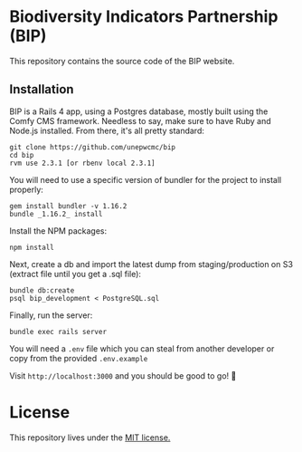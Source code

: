 # Biodiversity Indicators Partnership (BIP)

This repository contains the source code of the BIP website.

## Installation

BIP is a Rails 4 app, using a Postgres database, mostly built using the Comfy CMS framework.
Needless to say, make sure to have Ruby and Node.js installed. From there, it's
all pretty standard:

```
git clone https://github.com/unepwcmc/bip
cd bip
rvm use 2.3.1 [or rbenv local 2.3.1]
```

You will need to use a specific version of bundler for the project to install properly:
```
gem install bundler -v 1.16.2
bundle _1.16.2_ install
```

Install the NPM packages:
```
npm install
```

Next, create a db and import the latest dump from staging/production on S3 (extract file until you get a .sql file):
```
bundle db:create
psql bip_development < PostgreSQL.sql
```

Finally, run the server:
```
bundle exec rails server
```

You will need a `.env` file which you can steal from another developer or copy from the provided `.env.example`

Visit `http://localhost:3000` and you should be good to go! 🎉

# License

This repository lives under the [MIT license.](LICENSE)
